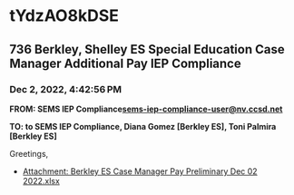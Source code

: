 # tYdzAO8kDSE
## 736 Berkley, Shelley ES Special Education Case Manager Additional Pay IEP Compliance
### Dec 2, 2022, 4:42:56 PM
**FROM: SEMS IEP Compliance<sems-iep-compliance-user@nv.ccsd.net>**

**TO: to SEMS IEP Compliance, Diana Gomez [Berkley ES], Toni Palmira [Berkley ES]**


Greetings, 





* [Attachment: Berkley ES Case Manager Pay Preliminary Dec 02 2022.xlsx](tYdzAO8kDSE-attachment-1.xlsx)

